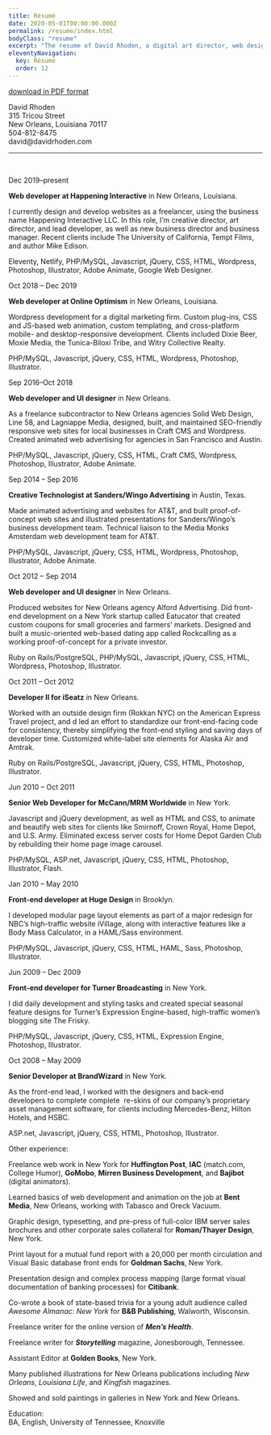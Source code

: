 ```yaml
---
title: Résumé
date: 2020-05-01T00:00:00.000Z
permalink: /resume/index.html
bodyClass: "resume"
excerpt: "The resume of David Rhoden, a digital art director, web designer, and web developer, currently based in New Orleans."
eleventyNavigation:
  key: Résumé
  order: 12
---
```


<article>
    <div class="resume">
        <p><a href="/static/pdf/resume_davidrhoden.pdf" target="_blank">download in PDF format</a></p>
        David Rhoden<br>
        315 Tricou Street<br>
        New Orleans, Louisiana 70117<br>
        504-812-8475<br>
        david@davidrhoden.com<br>
        <hr>
        <br>
        <div class="resume-body">
            <p class="date">Dec 2019–present</p>
            <p class="position"><b>Web developer at Happening Interactive</b> in New Orleans, Louisiana.</p>
            <p class="highlights">I currently design and develop websites as a freelancer, using the business name Happening Interactive LLC. In this role, I’m creative director, art director, and lead developer, as well as new business director and business manager. Recent clients include The University of California, Tempt Films, and author Mike Edison.</p>
            <p class="tech">Eleventy, Netlify, PHP/MySQL, Javascript, jQuery, CSS, HTML, Wordpress, Photoshop, Illustrator, Adobe Animate, Google Web Designer.</p>
            <p class="date">Oct 2018 – Dec 2019</p>
            <p class="position"><b>Web developer at Online Optimism</b> in New Orleans, Louisiana.</p>
            <p class="highlights">Wordpress development for a digital marketing firm. Custom plug-ins, CSS and JS-based web animation, custom templating, and cross-platform mobile- and desktop-responsive development. Clients included Dixie Beer, Moxie Media, the Tunica-Biloxi Tribe, and Witry Collective Realty.</p>
            <p class="tech">PHP/MySQL, Javascript, jQuery, CSS, HTML, Wordpress, Photoshop, Illustrator.</p>
            <p class="date">Sep 2016–Oct 2018</p>
            <p class="position"><b>Web developer and UI designer</b> in New Orleans.</p>
            <p class="highlights">As a freelance subcontractor to New Orleans agencies Solid Web Design, Line 58, and Lagniappe Media, designed, built, and maintained SEO-friendly responsive web sites for local businesses in Craft CMS and Wordpress. Created animated web advertising for agencies in San Francisco and Austin.</p>
            <p class="tech">PHP/MySQL, Javascript, jQuery, CSS, HTML, Craft CMS, Wordpress, Photoshop, Illustrator, Adobe Animate.</p>
            <p class="date">Sep 2014 – Sep 2016</p>
            <p class="position"><b>Creative Technologist at Sanders/Wingo Advertising</b> in Austin, Texas.</p>
            <p class="highlights">Made animated advertising and websites for AT&amp;T, and built proof-of-concept web sites and illustrated presentations for Sanders/Wingo’s business development team. Technical liaison to the Media Monks Amsterdam web development team for AT&amp;T.</p>
            <p class="tech">PHP/MySQL, Javascript, jQuery, CSS, HTML, Wordpress, Photoshop, Illustrator, Adobe Animate.</p>
            <p class="date">Oct 2012 – Sep 2014</p>
            <p class="position"><b>Web developer and UI designer</b> in New Orleans.</p>
            <p class="highlights">Produced websites for New Orleans agency Alford Advertising. Did front-end development on a New York startup called Eatucator that created custom coupons for small groceries and farmers’ markets. Designed and built a music-oriented web-based dating app called Rockcalling as a working proof-of-concept for a private investor.</p>
            <p class="tech">Ruby on Rails/PostgreSQL, PHP/MySQL, Javascript, jQuery, CSS, HTML, Wordpress, Photoshop, Illustrator.</p>
            <p class="date">Oct 2011 – Oct 2012</p>
            <p class="position"><b>Developer II for iSeatz</b> in New Orleans.</p>
            <p class="highlights">Worked with an outside design firm (Rokkan NYC) on the American Express Travel project, and d led an effort to standardize our front-end-facing code for consistency, thereby simplifying the front-end styling and saving days of developer time. Customized white-label site elements for Alaska Air and Amtrak.</p>
            <p class="tech">Ruby on Rails/PostgreSQL, Javascript, jQuery, CSS, HTML, Photoshop, Illustrator.</p>
            <p class="date">Jun 2010 – Oct 2011</p>
            <p class="position"><b>Senior Web Developer for McCann/MRM Worldwide</b> in New York.</p>
            <p class="highlights">Javascript and jQuery development, as well as HTML and CSS, to animate and beautify web sites for clients like Smirnoff, Crown Royal, Home Depot, and U.S. Army. Eliminated excess server costs for Home Depot Garden Club by rebuilding their home page image carousel.</p>
            <p class="tech">PHP/MySQL, ASP.net, Javascript, jQuery, CSS, HTML, Photoshop, Illustrator, Flash.</p>
            <p class="date">Jan 2010 – May 2010</p>
            <p class="position"><b>Front-end developer at Huge Design</b> in Brooklyn.</p>
            <p class="highlights">I developed modular page layout elements as part of a major redesign for NBC’s high-traffic website iVillage, along with interactive features like a Body Mass Calculator, in a HAML/Sass environment.</p>
            <p class="tech">PHP/MySQL, Javascript, jQuery, CSS, HTML, HAML, Sass, Photoshop, Illustrator.</p>
            <p class="date">Jun 2009 – Dec 2009</p>
            <p class="position"><b>Front-end developer for Turner Broadcasting</b> in New York.</p>
            <p class="highlights">I did daily development and styling tasks and created special seasonal feature designs for Turner’s Expression Engine-based, high-traffic women’s blogging site The Frisky.</p>
            <p class="tech">PHP/MySQL, Javascript, jQuery, CSS, HTML, Expression Engine, Photoshop, Illustrator.   </p>
            <p class="date">Oct 2008 – May 2009</p>
            <p class="position"><b>Senior Developer at BrandWizard</b> in New York.</p>
            <p class="highlights">As the front-end lead, I worked with the designers and back-end developers to complete complete  re-skins of our company’s proprietary asset management software, for clients including Mercedes-Benz, Hilton Hotels, and HSBC.</p>
            <p class="tech">ASP.net, Javascript, jQuery, CSS, HTML, Photoshop, Illustrator.</p>
            <p class="highlights">Other experience:</p>
            <p class="highlights">Freelance web work in New York for <b>Huffington Post</b>, <b>IAC</b> (match.com, College Humor), <b>GoMobo</b>, <b>Mirren Business Development</b>, and <b>Bajibot</b> (digital animators).</p>
            <p class="highlights">Learned basics of web development and animation on the job at <b>Bent Media</b>, New Orleans, working with Tabasco and Oreck Vacuum.</p>
            <p class="highlights">Graphic design, typesetting, and pre-press of full-color IBM server sales brochures and other corporate sales collateral for <b>Roman/Thayer Design</b>, New York.</p>
            <p class="highlights">Print layout for a mutual fund report with a 20,000 per month circulation and Visual Basic database front ends for <b>Goldman Sachs</b>, New York.</p>
            <p class="highlights">Presentation design and complex process mapping (large format visual documentation of banking processes) for <b>Citibank</b>.</p>
            <p class="highlights">Co-wrote a book of state-based trivia for a young adult audience called <i>Awesome Almanac: New York</i> for <b>B&amp;B Publishing</b>, Walworth, Wisconsin.</p> 
            <p class="highlights">Freelance writer for the online version of <b><i>Men’s Health</i></b>.</p>
            <p class="highlights">Freelance writer for <b><i>Storytelling</i></b> magazine, Jonesborough, Tennessee.</p>
            <p class="highlights">Assistant Editor at <b>Golden Books</b>, New York.<br>
            <p class="highlights">Many published illustrations for New Orleans publications including <i>New Orleans</i>, <i>Louisiana Life</i>, and <i>Kingfish</i> magazines.</p>
            <p class="highlights">Showed and sold paintings in galleries in New York and New Orleans.</p>
            <p class="highlights">Education:<br>
            BA, English, University of Tennessee, Knoxville</p>
        </div>
    </div>
</article>
